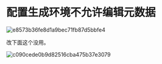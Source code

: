 # 配置生成环境不允许编辑元数据

![e8573b36fe8d1a9bec71fb87d5bbfe4](https://s2.loli.net/2024/12/31/4aOpGbnZmwliLoM.png)

改下面这个没用。

![c090cede0b9d82516cba475b37e3079](https://s2.loli.net/2024/12/31/UVLSpaTwZNYQk4K.png)